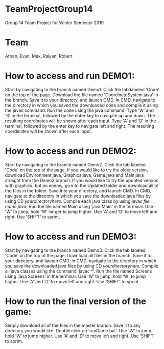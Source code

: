 # TeamProjectGroup14
Group 14 Team Project for Winter Semester 2019

# Team
Afnan, Evan, Max, Raiyan, Robert

# How to access and run DEMO1:
Start by navigating to the branch named Demo1.
Click the tab labeled 'Code' on the top of the page.
Download the file named 'CoordinateSystem.java' in the branch.
Save it to your directory, and launch CMD.
In CMD, navigate to the directory in which you saved the downloaded code and compile it using the javac command.
Run the code using the java command.
Type 'W' and 'S' in the terminal, followed by the enter key to navigate up and down. The resulting coordinates will be shown after each input.
Type 'A' and 'D' in the terminal, followed by the enter key to navigate left and right. The resulting coordinates will be shown after each input.
# How to access and run DEMO2:
Start by navigating to the branch named Demo2.
Click the tab labeled 'Code' on the top of the page.
If you would like to try the older version, download Environment.java, Graphics.java, Game.java and Main.java straight from the Demo2 branch.
If you would like to try the updated version with graphics, but no enemy, go into the Updated folder and download all of the files in the folder.
Save it to your directory, and launch CMD.
In CMD, navigate to the directory in which you save the downloaded java files by using CD *yourdirectoryhere*.
Compile each java class by using javac *file name.java*.
Run the file named Main using 'java Main' in the terminal.
Use 'W' to jump, hold 'W' longer to jump higher.
Use 'A' and 'D' to move left and right.
Use 'SHIFT' to sprint.
# How to access and run DEMO3:
Start by navigating to the branch named Demo3.
Click the tab labeled 'Code' on the top of the page.
Download all files in the branch.
Save it to your directory, and launch CMD.
In CMD, navigate to the directory in which you save the downloaded java files by using CD *yourdirectoryhere*.
Compile all java classes using the command 'javac *'.
Run the file named Screens using 'java Screens' in the terminal.
Use 'W' to jump, hold 'W' to jump higher.
Use 'A' and 'D' to move left and right.
Use 'SHIFT' to sprint.
# How to run the final version of the game:
Simply download all of the files in the master branch.
Save it to any directory you would like.
Double click on 'runGame.bat'.
Use 'W' to jump, hold 'W' to jump higher.
Use 'A' and 'D' to move left and right.
Use 'SHIFT' to sprint.

